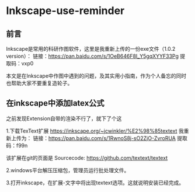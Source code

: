 # Inkscape-use-reminder
## 前言
Inkscape是常用的科研作图软件，这里是我重新上传的一份exe文件（1.0.2 version）：
链接：https://pan.baidu.com/s/1OeB646F8I_Y5gqXYYF33Pg 
提取码：vxp0 

本文是在Inkscape中作图中遇到的问题，及其实用小指南，作为个人备忘的同时也帮助大家不要重复造轮子。
## 在inkscape中添加latex公式
之前发现Extension自带的渲染不行了，就下了个这

1.下载TexText扩展 https://inkscape.org/~jcwinkler/%E2%98%85textext
我重新上传为：
链接：https://pan.baidu.com/s/1RwnoS8j-sO2ZjO-ZvroRUA 
提取码：f99n 

该扩展在git的页面是
Sourcecode: https://github.com/textext/textext


2.windows平台解压压缩包，管理员运行批处理文件。

3.打开inkscape，在扩展-文字中将出现textext选项。这就说明安装已经完成。
